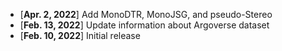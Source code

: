- [**Apr. 2, 2022**] Add MonoDTR, MonoJSG, and pseudo-Stereo
- [**Feb. 13, 2022**] Update information about Argoverse dataset
- [**Feb. 10, 2022**] Initial release
